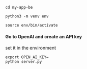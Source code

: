 ```
cd my-app-be

python3 -m venv env

source env/bin/activate

```

#### Go to OpenAI and create an API key
set it in the environment

```commandline
export OPEN_AI_KEY=
python server.py
```

